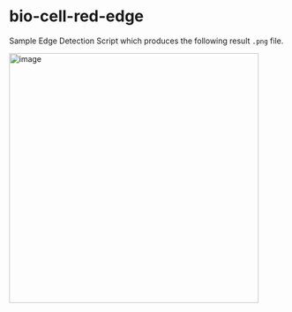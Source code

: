 # bio-cell-red-edge

Sample Edge Detection Script which produces the following result `.png` file.

<img align="middle" width="452" alt="image" src="https://github.com/conorheffron/bio-cell-red-edge/assets/8218626/cb1761f3-070c-48aa-bf48-ad975105c757">
